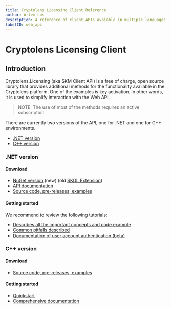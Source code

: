 ```yaml
---
title: Cryptolens Licensing Client Reference
author: Artem Los
description: A reference of client APIs avaiable in multiple languages.
labelID: web_api
---
```


# Cryptolens Licensing Client

## Introduction
 Cryptolens.Licensing (aka SKM Client API) is a free of charge, open source library that provides additional methods for the functionality available in the Cryptolens platform. One of the examples is key activation. In other words, it is used to simplify interaction with the Web API.

> NOTE: The use of most of the methods requires an active subscription.

There are currently two versions of the API, one for .NET and one for C++ environments.

* [.NET version](#net-version)
* [C++ version](#c-version)

### .NET version

#### Download
* [NuGet version](https://www.nuget.org/packages/Cryptolens.Licensing/) (new) (old [SKGL Extension](https://www.nuget.org/packages/SKGLExtension/))
* [API documentation](https://help.cryptolens.io/api/dotnet/api/index.html)
* [Source code, pre-releases, examples](https://github.com/Cryptolens/cryptolens-dotnet)

#### Getting started

We recommend to review the following tutorials:
* [Describes all the important concepts and code example](https://help.cryptolens.io/api/dotnet/articles/v401.html)
* [Common pitfalls described](https://help.cryptolens.io/api/dotnet/articles/v.401-Pitfalls.html)
* [Documentation of user account authentication (beta)](https://github.com/SerialKeyManager/SKGL-Extension-for-dot-NET/blob/master/Tutorials/v.101-beta.md)

### C++ version

#### Download
* [Source code, pre-releases, examples](https://github.com/Cryptolens/cryptolens-cpp)

#### Getting started
* [Quickstart](https://cryptolens.io/2017/08/new-client-api-for-c/)
* [Comprehensive documentation](/web-api/cpp/cpp-client)